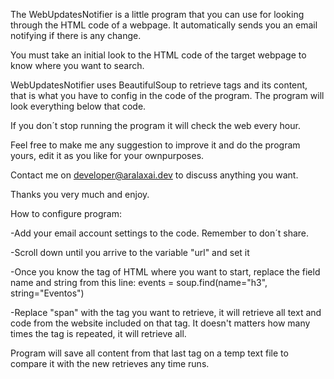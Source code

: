 The WebUpdatesNotifier is a little program that you can use for looking
through the HTML code of a webpage. It automatically sends you an email
notifying if there is any change.

You must take an initial look to the HTML code of the target webpage
to know where you want to search.

WebUpdatesNotifier uses BeautifulSoup to retrieve tags and its content,
that is what you have to config in the code of the program.
The program will look everything below that code.

If you don´t stop running the program it will check the web every hour.

Feel free to make me any suggestion to improve it and do the program
yours, edit it as you like for your ownpurposes.

Contact me on developer@aralaxai.dev to discuss anything you want.

Thanks you very much and enjoy.

How to configure program:

-Add your email account settings to the code. Remember to don´t share.

-Scroll down until you arrive to the variable "url" and set it

-Once you know the tag of HTML where you want to start, replace the field
 name and string from this line:
 events = soup.find(name="h3", string="Eventos")
 
-Replace "span" with the tag you want to retrieve, it will retrieve
 all text and code from the website included on that tag. It doesn't
 matters how many times the tag is repeated, it will retrieve all.

Program will save all content from that last tag on a temp text file
to compare it with the new retrieves any time runs.
